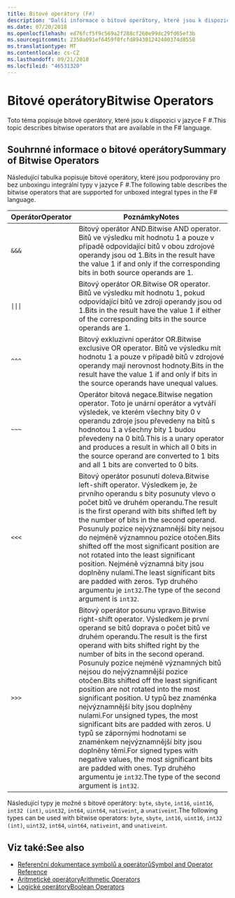 ```yaml
---
title: Bitové operátory (F#)
description: 'Další informace o bitové operátory, které jsou k dispozici v programovacím jazyce F #.'
ms.date: 07/20/2018
ms.openlocfilehash: ed76fcf5f9c569a2f288cf260e99dc29fd65ef3b
ms.sourcegitcommit: 2350a091ef6459f0fcfd894301242400374d8558
ms.translationtype: MT
ms.contentlocale: cs-CZ
ms.lasthandoff: 09/21/2018
ms.locfileid: "46531320"
---
```

# <a name="bitwise-operators"></a><span data-ttu-id="faa0a-103">Bitové operátory</span><span class="sxs-lookup"><span data-stu-id="faa0a-103">Bitwise Operators</span></span>

<span data-ttu-id="faa0a-104">Toto téma popisuje bitové operátory, které jsou k dispozici v jazyce F #.</span><span class="sxs-lookup"><span data-stu-id="faa0a-104">This topic describes bitwise operators that are available in the F# language.</span></span>

## <a name="summary-of-bitwise-operators"></a><span data-ttu-id="faa0a-105">Souhrnné informace o bitové operátory</span><span class="sxs-lookup"><span data-stu-id="faa0a-105">Summary of Bitwise Operators</span></span>

<span data-ttu-id="faa0a-106">Následující tabulka popisuje bitové operátory, které jsou podporovány pro bez unboxingu integrální typy v jazyce F #.</span><span class="sxs-lookup"><span data-stu-id="faa0a-106">The following table describes the bitwise operators that are supported for unboxed integral types in the F# language.</span></span>

|<span data-ttu-id="faa0a-107">Operátor</span><span class="sxs-lookup"><span data-stu-id="faa0a-107">Operator</span></span>|<span data-ttu-id="faa0a-108">Poznámky</span><span class="sxs-lookup"><span data-stu-id="faa0a-108">Notes</span></span>|
|--------|-----|
|`&&&`|<span data-ttu-id="faa0a-109">Bitový operátor AND.</span><span class="sxs-lookup"><span data-stu-id="faa0a-109">Bitwise AND operator.</span></span> <span data-ttu-id="faa0a-110">Bitů ve výsledku mít hodnotu 1 a pouze v případě odpovídající bitů v obou zdrojové operandy jsou od 1.</span><span class="sxs-lookup"><span data-stu-id="faa0a-110">Bits in the result have the value 1 if and only if the corresponding bits in both source operands are 1.</span></span>|
|<code>&#124;&#124;&#124;</code>|<span data-ttu-id="faa0a-111">Bitový operátor OR.</span><span class="sxs-lookup"><span data-stu-id="faa0a-111">Bitwise OR operator.</span></span> <span data-ttu-id="faa0a-112">Bitů ve výsledku mít hodnotu 1, pokud odpovídající bitů ve zdroji operandy jsou od 1.</span><span class="sxs-lookup"><span data-stu-id="faa0a-112">Bits in the result have the value 1 if either of the corresponding bits in the source operands are 1.</span></span>|
|`^^^`|<span data-ttu-id="faa0a-113">Bitový exkluzivní operátor OR.</span><span class="sxs-lookup"><span data-stu-id="faa0a-113">Bitwise exclusive OR operator.</span></span> <span data-ttu-id="faa0a-114">Bitů ve výsledku mít hodnotu 1 a pouze v případě bitů v zdrojové operandy mají nerovnost hodnoty.</span><span class="sxs-lookup"><span data-stu-id="faa0a-114">Bits in the result have the value 1 if and only if bits in the source operands have unequal values.</span></span>|
|`~~~`|<span data-ttu-id="faa0a-115">Operátor bitová negace.</span><span class="sxs-lookup"><span data-stu-id="faa0a-115">Bitwise negation operator.</span></span> <span data-ttu-id="faa0a-116">Toto je unární operátor a vytváří výsledek, ve kterém všechny bity 0 v operandu zdroje jsou převedeny na bitů s hodnotou 1 a všechny bity 1 budou převedeny na 0 bitů.</span><span class="sxs-lookup"><span data-stu-id="faa0a-116">This is a unary operator and produces a result in which all 0 bits in the source operand are converted to 1 bits and all 1 bits are converted to 0 bits.</span></span>|
|`<<<`|<span data-ttu-id="faa0a-117">Bitový operátor posunutí doleva.</span><span class="sxs-lookup"><span data-stu-id="faa0a-117">Bitwise left-shift operator.</span></span> <span data-ttu-id="faa0a-118">Výsledkem je, že prvního operandu s bity posunuty vlevo o počet bitů ve druhém operandu.</span><span class="sxs-lookup"><span data-stu-id="faa0a-118">The result is the first operand with bits shifted left by the number of bits in the second operand.</span></span> <span data-ttu-id="faa0a-119">Posunuly pozice nejvýznamnější bity nejsou do nejméně významnou pozice otočen.</span><span class="sxs-lookup"><span data-stu-id="faa0a-119">Bits shifted off the most significant position are not rotated into the least significant position.</span></span> <span data-ttu-id="faa0a-120">Nejméně významná bity jsou doplněny nulami.</span><span class="sxs-lookup"><span data-stu-id="faa0a-120">The least significant bits are padded with zeros.</span></span> <span data-ttu-id="faa0a-121">Typ druhého argumentu je `int32`.</span><span class="sxs-lookup"><span data-stu-id="faa0a-121">The type of the second argument is `int32`.</span></span>|
|`>>>`|<span data-ttu-id="faa0a-122">Bitový operátor posunu vpravo.</span><span class="sxs-lookup"><span data-stu-id="faa0a-122">Bitwise right-shift operator.</span></span> <span data-ttu-id="faa0a-123">Výsledkem je první operand se bitů doprava o počet bitů ve druhém operandu.</span><span class="sxs-lookup"><span data-stu-id="faa0a-123">The result is the first operand with bits shifted right by the number of bits in the second operand.</span></span> <span data-ttu-id="faa0a-124">Posunuly pozice nejméně významných bitů nejsou do nejvýznamnější pozice otočen.</span><span class="sxs-lookup"><span data-stu-id="faa0a-124">Bits shifted off the least significant position are not rotated into the most significant position.</span></span> <span data-ttu-id="faa0a-125">U typů bez znaménka nejvýznamnější bity jsou doplněny nulami.</span><span class="sxs-lookup"><span data-stu-id="faa0a-125">For unsigned types, the most significant bits are padded with zeros.</span></span> <span data-ttu-id="faa0a-126">U typů se zápornými hodnotami se znaménkem nejvýznamnější bity jsou doplněny těmi.</span><span class="sxs-lookup"><span data-stu-id="faa0a-126">For signed types with negative values, the most significant bits are padded with ones.</span></span> <span data-ttu-id="faa0a-127">Typ druhého argumentu je `int32`.</span><span class="sxs-lookup"><span data-stu-id="faa0a-127">The type of the second argument is `int32`.</span></span>|

<span data-ttu-id="faa0a-128">Následující typy je možné s bitové operátory: `byte`, `sbyte`, `int16`, `uint16`, `int32 (int)`, `uint32`, `int64`, `uint64`, `nativeint`, a `unativeint`.</span><span class="sxs-lookup"><span data-stu-id="faa0a-128">The following types can be used with bitwise operators: `byte`, `sbyte`, `int16`, `uint16`, `int32 (int)`, `uint32`, `int64`, `uint64`, `nativeint`, and `unativeint`.</span></span>

## <a name="see-also"></a><span data-ttu-id="faa0a-129">Viz také:</span><span class="sxs-lookup"><span data-stu-id="faa0a-129">See also</span></span>

- [<span data-ttu-id="faa0a-130">Referenční dokumentace symbolů a operátorů</span><span class="sxs-lookup"><span data-stu-id="faa0a-130">Symbol and Operator Reference</span></span>](index.md)
- [<span data-ttu-id="faa0a-131">Aritmetické operátory</span><span class="sxs-lookup"><span data-stu-id="faa0a-131">Arithmetic Operators</span></span>](arithmetic-operators.md)
- [<span data-ttu-id="faa0a-132">Logické operátory</span><span class="sxs-lookup"><span data-stu-id="faa0a-132">Boolean Operators</span></span>](boolean-operators.md)
